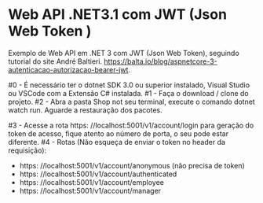 # Web API .NET3.1 com JWT (Json Web Token )
Exemplo de Web API em .NET 3 com JWT (Json Web Token), seguindo tutorial do site André Baltieri. https://balta.io/blog/aspnetcore-3-autenticacao-autorizacao-bearer-jwt.

#0 - É necessário ter o dotnet SDK 3.0 ou superior instalado, Visual Studio ou VSCode com a Extensão C# instalada.
#1 - Faça o download / clone do projeto.
#2 - Abra a pasta Shop not seu terminal, execute o comando dotnet watch run. Aguarde a restauração dos pacotes.

#3 - Acesse a rota https: //localhost:5001/v1/account/login para geração do token de acesso, fique atento ao número de porta, o seu pode estar diferente.
#4 - Rotas (Não esqueça de enviar o token no header da requisição):
- https: //localhost:5001/v1/account/anonymous (não precisa de token)
- https: //localhost:5001/v1/account/authenticated
- https: //localhost:5001/v1/account/employee
- https: //localhost:5001/v1/account/manager
